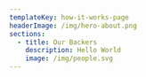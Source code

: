 ```yaml
---
templateKey: how-it-works-page
headerImage: /img/hero-about.png
sections: 
  - title: Our Backers
    description: Hello World
    image: /img/people.svg
---
```


